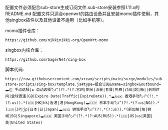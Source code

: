 配置文件必须配合sub-store生成订阅文件.sub-store安装参照1.11.x的README.md
配置文件只适合openwrt的路由设备并且安装momo插件使用，其他singbox插件以及其他设备不适用（比如手机等）。

momo插件仓库：

```
https://github.com/nikkinikki-org/OpenWrt-momo
```

singbox内核仓库：

```
https://github.com/SagerNet/sing-box
```

脚本代码:

```
https://raw.githubusercontent.com/xream/scripts/main/surge/modules/sub-store-scripts/sing-box/template.js#type=组合订阅&name=singbox&outbound=🕳ℹ️🐸 手动选择|♻️ 自动选择🏷ℹ️^(?!.*(?:官网|剩余|流量|套餐|免费|订阅|站|箱||到期时间|全球直连|GB|Expire Date|Traffic|ExpireDate)).*🕳ℹ️🇭🇰 香港手动🏷ℹ️^(?!.*(?:us)).*(🇭🇰|HK|hk|香港|港|HongKong)🕳ℹ️🇯🇵 日本手动🏷ℹ️^(?!.*(?:us|NG)).*(🇯🇵|JP|jp|日本|日|Japan)🕳ℹ️🇸🇬 狮城手动🏷ℹ️^(?!.*(?:us)).*(新加坡|坡|狮城|SG|Singapore)🕳ℹ️🇺🇲 美国手动🏷ℹ️^(?!.*(?:AUS|RUS)).*(🇺🇸|US|us|美国|美|United States)
```
